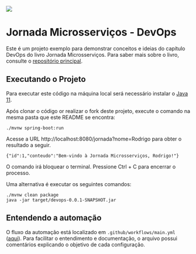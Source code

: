 ![](https://github.com/rcmoutinho/jornada-microsservicos-devops/workflows/main.yml/badge.svg)

# Jornada Microsserviços - DevOps

Este é um projeto exemplo para demonstrar conceitos e ideias do capítulo DevOps do livro Jornada Microsserviços. Para saber mais sobre o livro, consulte o [repositório principal](https://github.com/roanbrasil/jornada_microservicos).

## Executando o Projeto

Para executar este código na máquina local será necessário instalar o [Java 11](https://openjdk.java.net/install/).

Após clonar o código or realizar o fork deste projeto, execute o comando na mesma pasta que este README se encontra:

```
./mvnw spring-boot:run
```

Acesse a URL http://localhost:8080/jornada?nome=Rodrigo para obter o resultado a seguir.

```
{"id":1,"conteudo":"Bem-vindo à Jornada Microsserviços, Rodrigo!"}
```

O comando irá bloquear o terminal. Pressione Ctrl + C para encerrar o processo.

Uma alternativa é executar os seguintes comandos:

```
./mvnw clean package
java -jar target/devops-0.0.1-SNAPSHOT.jar
```

## Entendendo a automação

O fluxo da automação está localizado em `.github/workflows/main.yml` ([aqui](./.github/workflows/main.yml)). Para facilitar o entendimento e documentação, o arquivo possui comentários explicando o objetivo de cada configuração.
